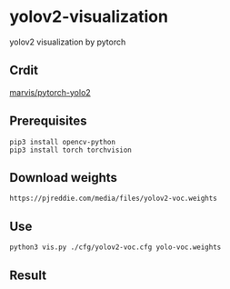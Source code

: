 # yolov2-visualization
yolov2 visualization by pytorch

## Crdit
[marvis/pytorch-yolo2](https://github.com/marvis/pytorch-yolo2)

## Prerequisites
```
pip3 install opencv-python
pip3 install torch torchvision
```

## Download weights
```
https://pjreddie.com/media/files/yolov2-voc.weights
```

## Use
```
python3 vis.py ./cfg/yolov2-voc.cfg yolo-voc.weights 
```

## Result
